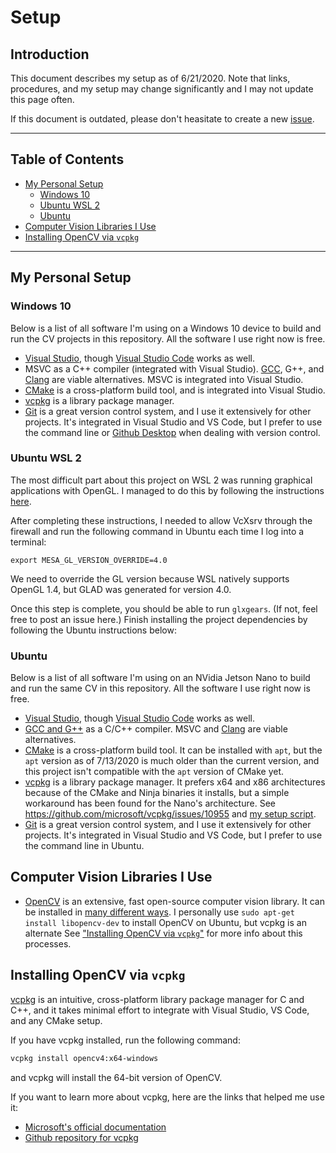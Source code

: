 # Setup <!-- omit in toc -->
## Introduction <!-- omit in toc -->

This document describes my setup as of 6/21/2020.
Note that links, procedures, and my setup may change significantly and I may not update this page often.

If this document is outdated, please don't heasitate to create a new [issue](https://github.com/m516/CV-Sandbox/issues).

------------------------------

## Table of Contents <!-- omit in toc -->
- [My Personal Setup](#my-personal-setup)
  - [Windows 10](#windows-10)
  - [Ubuntu WSL 2](#ubuntu-wsl-2)
  - [Ubuntu](#ubuntu)
- [Computer Vision Libraries I Use](#computer-vision-libraries-i-use)
- [Installing OpenCV via `vcpkg`](#installing-opencv-via-vcpkg)

------------------------------

## My Personal Setup
### Windows 10
Below is a list of all software I'm using on a Windows 10 device to build and run the CV projects in
this repository.
All the software I use right now is free.

* [Visual Studio](https://visualstudio.microsoft.com/), though [Visual Studio Code](https://code.visualstudio.com/) works as well.
* MSVC as a C++ compiler (integrated with Visual Studio). [GCC](https://gcc.gnu.org/), G++, and [Clang](https://clang.llvm.org/)
  are viable alternatives. MSVC is integrated into Visual Studio.
* [CMake](https://cmake.org/) is a cross-platform build tool, and is integrated into Visual Studio.
* [vcpkg](https://docs.microsoft.com/en-us/cpp/build/vcpkg?view=vs-2019) is a library package manager.
* [Git](https://git-scm.com/) is a great version control system, and I use it extensively for other projects. 
  It's integrated in Visual Studio and VS Code, but I prefer to use the command line or 
  [Github Desktop](https://desktop.github.com/) when dealing with version control.


### Ubuntu WSL 2
The most difficult part about this project on WSL 2 was running graphical applications with OpenGL. I managed to do this by following the instructions [here](https://gist.github.com/RSchneyer/8ae559751f10e92e16399f679acb1097).

After completing these instructions, I needed to allow VcXsrv through the firewall and run the following command in Ubuntu each time I log into a terminal:
```
export MESA_GL_VERSION_OVERRIDE=4.0
```
We need to override the GL version because WSL natively supports OpenGL 1.4, but GLAD was generated for version 4.0.

Once this step is complete, you should be able to run `glxgears`. (If not, feel free to post an issue here.) Finish installing the project dependencies by following the Ubuntu instructions below:

### Ubuntu
Below is a list of all software I'm using on an NVidia Jetson Nano to build and run the same CV in this repository.
All the software I use right now is free.


* [Visual Studio](https://visualstudio.microsoft.com/), though [Visual Studio Code](https://code.visualstudio.com/) works as well.
* [GCC and G++](https://gcc.gnu.org/) as a C/C++ compiler. MSVC and [Clang](https://clang.llvm.org/) are viable alternatives.
* [CMake](https://cmake.org/) is a cross-platform build tool. It can be installed with `apt`, but the `apt` version as of 7/13/2020 is much older than the current version, and this project isn't compatible with the `apt` version of CMake yet.
* [vcpkg](https://docs.microsoft.com/en-us/cpp/build/vcpkg?view=vs-2019) is a library package manager. It prefers x64 and x86 architectures because of the CMake and Ninja binaries it installs, but a simple workaround has been found for the Nano's architecture. See https://github.com/microsoft/vcpkg/issues/10955 and [my setup script](../setup.sh).
* [Git](https://git-scm.com/) is a great version control system, and I use it extensively for other projects. 
  It's integrated in Visual Studio and VS Code, but I prefer to use the command line in Ubuntu.

## Computer Vision Libraries I Use
* [OpenCV](https://opencv.org/) is an extensive, fast open-source computer vision library. 
It can be installed in [many different ways](https://docs.opencv.org/master/df/d65/tutorial_table_of_content_introduction.html).
I personally use `sudo apt-get install libopencv-dev` to install OpenCV on Ubuntu, but vcpkg is an
alternate
See ["Installing OpenCV via `vcpkg`"](#installing-opencv-via-vcpkg) for more info about this processes.

## Installing OpenCV via `vcpkg`
[vcpkg](https://docs.microsoft.com/en-us/cpp/build/vcpkg?view=vs-2019) is an intuitive, cross-platform 
library package manager for C and C++, and it takes minimal effort to integrate with  Visual Studio, VS Code, 
and any CMake setup.

If you have vcpkg installed, run the following command:
```bash
vcpkg install opencv4:x64-windows
```
and vcpkg will install the 64-bit version of OpenCV.

If you want to learn more about vcpkg, here are the links that helped me use it:
* [Microsoft's official documentation](https://docs.microsoft.com/en-us/cpp/build/vcpkg?view=vs-2019)
* [Github repository for vcpkg](https://github.com/Microsoft/vcpkg)

